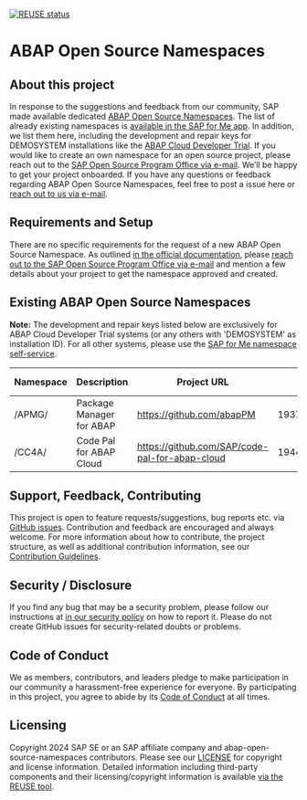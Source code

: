 [![REUSE status](https://api.reuse.software/badge/github.com/SAP/abap-open-source-namespaces)](https://api.reuse.software/info/github.com/SAP/abap-open-source-namespaces)

# ABAP Open Source Namespaces

## About this project

In response to the suggestions and feedback from our community, SAP made available dedicated [ABAP Open Source Namespaces](https://me.sap.com/namespaces/opensource). The list of already existing namespaces is [available in the SAP for Me app](https://me.sap.com/namespaces/opensource). In addition, we list them here, including the development and repair keys for DEMOSYSTEM installations like the [ABAP Cloud Developer Trial](https://community.sap.com/t5/technology-blogs-by-sap/abap-cloud-developer-trial-2022-available-now/ba-p/13598069). If you would like to create an own namespace for an open source project, please reach out to the [SAP Open Source Program Office via e-mail](mailto:ospo@sap.com). We’ll be happy to get your project onboarded. 
If you have any questions or feedback regarding ABAP Open Source Namespaces, feel free to post a issue here or [reach out to us via e-mail](mailto:ospo@sap.com).

## Requirements and Setup

There are no specific requirements for the request of a new ABAP Open Source Namespace. As outlined [in the official documentation](https://support.sap.com/content/dam/support/en_us/library/ssp/my-support/keys/new-request-namespace.pdf), please [reach out to the SAP Open Source Program Office via e-mail](mailto:ospo@sap.com) and mention a few details about your project to get the namespace approved and created.

## Existing ABAP Open Source Namespaces

**Note:** The development and repair keys listed below are exclusively for ABAP Cloud Developer Trial systems (or any others with 'DEMOSYSTEM' as installation ID). For all other systems, please use the [SAP for Me namespace self-service](https://me.sap.com/namespaces/opensource).

| Namespace | Description | Project URL | DEMOSYSTEM development key | DEMOSYSTEM repair key |
| --------- | ----------- | ----------- | -------------------------- | --------------------- |
| /APMG/ | Package Manager for ABAP | https://github.com/abapPM | 19377473852358672491 | 41813564412598342476 |
| /CC4A/ | Code Pal for ABAP Cloud | https://github.com/SAP/code-pal-for-abap-cloud | 19443791570447289803 | 22229904900326563203 |

## Support, Feedback, Contributing

This project is open to feature requests/suggestions, bug reports etc. via [GitHub issues](https://github.com/SAP/abap-open-source-namespaces/issues). Contribution and feedback are encouraged and always welcome. For more information about how to contribute, the project structure, as well as additional contribution information, see our [Contribution Guidelines](CONTRIBUTING.md).

## Security / Disclosure

If you find any bug that may be a security problem, please follow our instructions at [in our security policy](https://github.com/SAP/abap-open-source-namespaces/security/policy) on how to report it. Please do not create GitHub issues for security-related doubts or problems.

## Code of Conduct

We as members, contributors, and leaders pledge to make participation in our community a harassment-free experience for everyone. By participating in this project, you agree to abide by its [Code of Conduct](https://github.com/SAP/.github/blob/main/CODE_OF_CONDUCT.md) at all times.

## Licensing

Copyright 2024 SAP SE or an SAP affiliate company and abap-open-source-namespaces contributors. Please see our [LICENSE](LICENSE) for copyright and license information. Detailed information including third-party components and their licensing/copyright information is available [via the REUSE tool](https://api.reuse.software/info/github.com/SAP/abap-open-source-namespaces).
